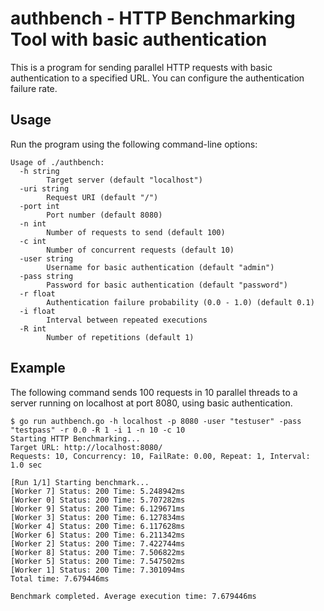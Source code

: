 # authbench - HTTP Benchmarking Tool with basic authentication

This is a program for sending parallel HTTP requests with basic authentication to a specified URL. You can configure the authentication failure rate.

## Usage 

Run the program using the following command-line options:

```
Usage of ./authbench:
  -h string
        Target server (default "localhost")
  -uri string
        Request URI (default "/")
  -port int
        Port number (default 8080)
  -n int
        Number of requests to send (default 100)
  -c int
        Number of concurrent requests (default 10)
  -user string
        Username for basic authentication (default "admin")
  -pass string
        Password for basic authentication (default "password")
  -r float
        Authentication failure probability (0.0 - 1.0) (default 0.1)
  -i float
        Interval between repeated executions
  -R int
        Number of repetitions (default 1)
```

## Example 

The following command sends 100 requests in 10 parallel threads to a server running on localhost at port 8080, using basic authentication.

```
$ go run authbench.go -h localhost -p 8080 -user "testuser" -pass "testpass" -r 0.0 -R 1 -i 1 -n 10 -c 10
Starting HTTP Benchmarking...
Target URL: http://localhost:8080/
Requests: 10, Concurrency: 10, FailRate: 0.00, Repeat: 1, Interval: 1.0 sec

[Run 1/1] Starting benchmark...
[Worker 7] Status: 200 Time: 5.248942ms
[Worker 0] Status: 200 Time: 5.707282ms
[Worker 9] Status: 200 Time: 6.129671ms
[Worker 3] Status: 200 Time: 6.127834ms
[Worker 4] Status: 200 Time: 6.117628ms
[Worker 6] Status: 200 Time: 6.211342ms
[Worker 2] Status: 200 Time: 7.422744ms
[Worker 8] Status: 200 Time: 7.506822ms
[Worker 5] Status: 200 Time: 7.547502ms
[Worker 1] Status: 200 Time: 7.301094ms
Total time: 7.679446ms

Benchmark completed. Average execution time: 7.679446ms
```
